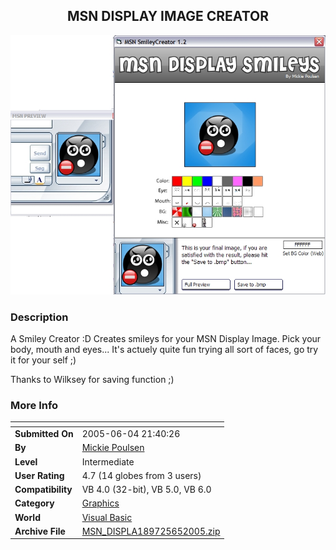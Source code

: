 ﻿<div align="center">

## MSN DISPLAY IMAGE CREATOR

<img src="PIC20056575436031.jpg">
</div>

### Description

A Smiley Creator :D Creates smileys for your MSN Display Image. Pick your body, mouth and eyes... It's actuely quite fun trying all sort of faces, go try it for your self ;)

Thanks to Wilksey for saving function ;)
 
### More Info
 


<span>             |<span>
---                |---
**Submitted On**   |2005-06-04 21:40:26
**By**             |[Mickie  Poulsen](https://github.com/Planet-Source-Code/PSCIndex/blob/master/ByAuthor/mickie-poulsen.md)
**Level**          |Intermediate
**User Rating**    |4.7 (14 globes from 3 users)
**Compatibility**  |VB 4\.0 \(32\-bit\), VB 5\.0, VB 6\.0
**Category**       |[Graphics](https://github.com/Planet-Source-Code/PSCIndex/blob/master/ByCategory/graphics__1-46.md)
**World**          |[Visual Basic](https://github.com/Planet-Source-Code/PSCIndex/blob/master/ByWorld/visual-basic.md)
**Archive File**   |[MSN\_DISPLA189725652005\.zip](https://github.com/Planet-Source-Code/mickie-poulsen-msn-display-image-creator__1-60874/archive/master.zip)








